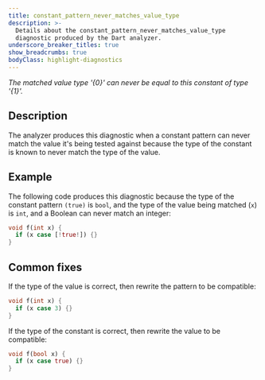 ```yaml
---
title: constant_pattern_never_matches_value_type
description: >-
  Details about the constant_pattern_never_matches_value_type
  diagnostic produced by the Dart analyzer.
underscore_breaker_titles: true
show_breadcrumbs: true
bodyClass: highlight-diagnostics
---
```


_The matched value type '{0}' can never be equal to this constant of type
'{1}'._

## Description

The analyzer produces this diagnostic when a constant pattern can never
match the value it's being tested against because the type of the constant
is known to never match the type of the value.

## Example

The following code produces this diagnostic because the type of the
constant pattern `(true)` is `bool`, and the type of the value being
matched (`x`) is `int`, and a Boolean can never match an integer:

```dart
void f(int x) {
  if (x case [!true!]) {}
}
```

## Common fixes

If the type of the value is correct, then rewrite the pattern to be
compatible:

```dart
void f(int x) {
  if (x case 3) {}
}
```

If the type of the constant is correct, then rewrite the value to be
compatible:

```dart
void f(bool x) {
  if (x case true) {}
}
```
